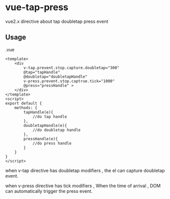 # vue-tap-press
vue2.x directive about tap doubletap press event
## Usage

.vue

```vue
<template>
    <div 
        v-tap.prevent.stop.capture.doubletap="300" 
        @tap="tapHandle" 
        @doubletap="doubletapHandle"
        v-press.prevent.stop.captrue.tick="1000"
        @press="pressHandle" >
    </div>
</template>
<script>
export default {
    methods: {
        tapHandle(e){
            //do tap handle
        },
        doubletapHandle(e){
            //do doubletap handle
        },
        pressHandle(e){
            //do press handle
        }
    }
}
</script>
```
when v-tap directive has doubletap modifiers , the el can capture doubletap event.

when v-press directive has tick modifiers , When the time of arrival , DOM can automatically trigger the press event.
